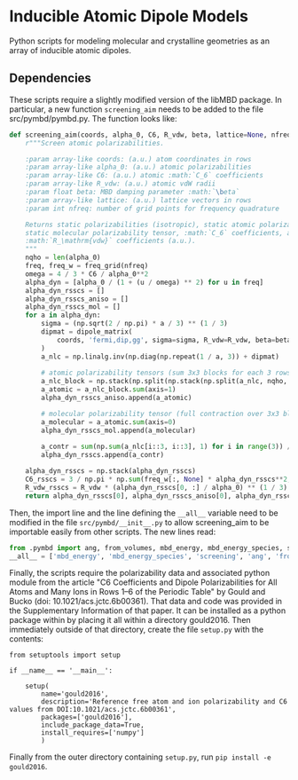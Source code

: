 # Inducible Atomic Dipole Models
Python scripts for modeling molecular and crystalline geometries as an array of inducible atomic dipoles.

## Dependencies
These scripts require a slightly modified version of the libMBD package. In particular, a new function 
`screening_aim` needs to be added to the file src/pymbd/pymbd.py. The function looks like:

```python
def screening_aim(coords, alpha_0, C6, R_vdw, beta, lattice=None, nfreq=15):
    r"""Screen atomic polarizabilities.

    :param array-like coords: (a.u.) atom coordinates in rows
    :param array-like alpha_0: (a.u.) atomic polarizabilities
    :param array-like C6: (a.u.) atomic :math:`C_6` coefficients
    :param array-like R_vdw: (a.u.) atomic vdW radii
    :param float beta: MBD damping parameter :math:`\beta`
    :param array-like lattice: (a.u.) lattice vectors in rows
    :param int nfreq: number of grid points for frequency quadrature

    Returns static polarizabilities (isotropic), static atomic polarizability tensors,
    static molecular polarizability tensor, :math:`C_6` coefficients, and
    :math:`R_\mathrm{vdw}` coefficients (a.u.).
    """
    nqho = len(alpha_0)
    freq, freq_w = freq_grid(nfreq)
    omega = 4 / 3 * C6 / alpha_0**2
    alpha_dyn = [alpha_0 / (1 + (u / omega) ** 2) for u in freq]
    alpha_dyn_rsscs = []
    alpha_dyn_rsscs_aniso = []
    alpha_dyn_rsscs_mol = []
    for a in alpha_dyn:
        sigma = (np.sqrt(2 / np.pi) * a / 3) ** (1 / 3)                                               
        dipmat = dipole_matrix(                                                                       
            coords, 'fermi,dip,gg', sigma=sigma, R_vdw=R_vdw, beta=beta, lattice=lattice              
        )                                                                                             
        a_nlc = np.linalg.inv(np.diag(np.repeat(1 / a, 3)) + dipmat)                                  
        
        # atomic polarizability tensors (sum 3x3 blocks for each 3 rows)                              
        a_nlc_block = np.stack(np.split(np.stack(np.split(a_nlc, nqho, axis=0), axis=0), nqho, axis=2), axis=1)
        a_atomic = a_nlc_block.sum(axis=1)
        alpha_dyn_rsscs_aniso.append(a_atomic)                                                        

        # molecular polarizability tensor (full contraction over 3x3 blocks)                          
        a_molecular = a_atomic.sum(axis=0)
        alpha_dyn_rsscs_mol.append(a_molecular)
 
        a_contr = sum(np.sum(a_nlc[i::3, i::3], 1) for i in range(3)) / 3                             
        alpha_dyn_rsscs.append(a_contr)

    alpha_dyn_rsscs = np.stack(alpha_dyn_rsscs)                                                       
    C6_rsscs = 3 / np.pi * np.sum(freq_w[:, None] * alpha_dyn_rsscs**2, 0)                            
    R_vdw_rsscs = R_vdw * (alpha_dyn_rsscs[0, :] / alpha_0) ** (1 / 3)                                
    return alpha_dyn_rsscs[0], alpha_dyn_rsscs_aniso[0], alpha_dyn_rsscs_mol[0], C6_rsscs, R_vdw_rsscs
```

Then, the import line and the line defining the `__all__` variable need to be modified in the file `src/pymbd/__init__.py` to allow screening_aim to be importable easily from other scripts. The new lines read:

```python
from .pymbd import ang, from_volumes, mbd_energy, mbd_energy_species, screening, screening_aim
__all__ = ['mbd_energy', 'mbd_energy_species', 'screening', 'ang', 'from_volumes', 'screening_aim']
```

Finally, the scripts require the polarizability data and associated python module from the article "C6 Coefficients and Dipole Polarizabilities for All Atoms and Many Ions in Rows 1–6 of the Periodic Table" by Gould and Bucko (doi: 10.1021/acs.jctc.6b00361). That data and code was provided in the Supplementary Information of that paper. It can be installed as a python package within by placing it all within a directory gould2016. Then immediately outside of that directory, create the file  `setup.py` with the contents:

```
from setuptools import setup

if __name__ == '__main__':

    setup(
        name='gould2016',
        description='Reference free atom and ion polarizability and C6 values from DOI:10.1021/acs.jctc.6b00361',
        packages=['gould2016'],
        include_package_data=True,
        install_requires=['numpy']
        )
```

Finally from the outer directory containing `setup.py`, run `pip install -e gould2016`.
